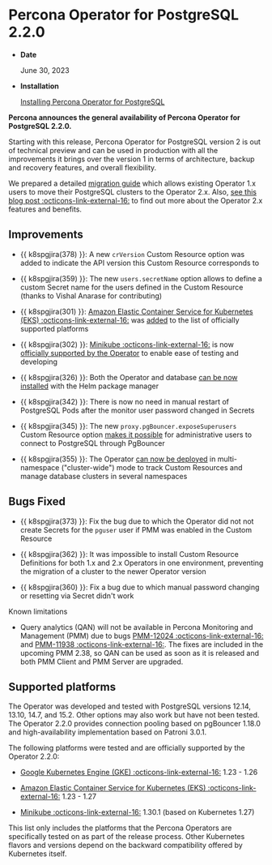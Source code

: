 # Percona Operator for PostgreSQL 2.2.0

* **Date**

    June 30, 2023

* **Installation**

    [Installing Percona Operator for PostgreSQL](../System-Requirements.md#installation-guidelines) 


**Percona announces the general availability of Percona Operator for PostgreSQL 2.2.0.**

Starting with this release, Percona Operator for PostgreSQL version 2 is out of technical preview and can be used in production with all the improvements it brings over the version 1 in terms of architecture, backup and recovery features, and overall flexibility.

We prepared a detailed [migration guide](../update.md) which allows existing Operator 1.x users to move their PostgreSQL clusters to the Operator 2.x. Also, [see this blog post :octicons-link-external-16:](https://www.percona.com/blog/announcing-the-general-availability-of-percona-operator-for-postgresql-version-2/) to find out more about the Operator 2.x features and benefits.

## Improvements

* {{ k8spgjira(378) }}:  A new `crVersion` Custom Resource option was added to indicate the API version this Custom Resource corresponds to

* {{ k8spgjira(359) }}: The new `users.secretName` option allows to define a custom Secret name for the users defined in the Custom Resource (thanks to Vishal Anarase for contributing)

* {{ k8spgjira(301) }}: [Amazon Elastic Container Service for Kubernetes (EKS) :octicons-link-external-16:](https://aws.amazon.com) was [added](../eks.md) to the list of officially supported platforms

* {{ k8spgjira(302) }}: [Minikube :octicons-link-external-16:](https://github.com/kubernetes/minikube) is now [officially supported by the Operator](../minikube.md) to enable ease of testing and developing

* {{ k8spgjira(326) }}: Both the Operator and database [can be now installed](../helm.md) with the Helm package manager

* {{ k8spgjira(342) }}: There is now no need in manual restart of PostgreSQL Pods after the monitor user password changed in Secrets 

* {{ k8spgjira(345) }}: The new `proxy.pgBouncer.exposeSuperusers` Custom Resource option [makes it possible](../users.md) for administrative users to connect to PostgreSQL through PgBouncer

* {{ k8spgjira(355) }}: The Operator [can now be deployed](../cluster-wide.md) in multi-namespace ("cluster-wide") mode to track Custom Resources and manage database clusters in several namespaces

## Bugs Fixed

* {{ k8spgjira(373) }}: Fix the bug due to which the Operator did not not create Secrets for the `pguser` user if PMM was enabled in the Custom Resource

* {{ k8spgjira(362) }}: It was impossible to install Custom Resource Definitions for both 1.x and 2.x Operators in one environment, preventing the migration of a cluster to the newer Operator version

* {{ k8spgjira(360) }}: Fix a bug due to which manual password changing or resetting via Secret didn't work

Known limitations

* Query analytics (QAN) will not be available in Percona Monitoring and Management (PMM) due to bugs [PMM-12024 :octicons-link-external-16:](https://jira.percona.com/browse/PMM-12024) and [PMM-11938 :octicons-link-external-16:](https://jira.percona.com/browse/PMM-11938). The fixes are included in the upcoming PMM 2.38, so QAN can be used as soon as it is released and both PMM Client and PMM Server are upgraded.

## Supported platforms

The Operator was developed and tested with PostgreSQL versions 12.14, 13.10, 14.7, and 15.2. Other options may also work but have not been tested. The Operator 2.2.0 provides connection pooling based on pgBouncer 1.18.0 and high-availability implementation based on Patroni 3.0.1.

The following platforms were tested and are officially supported by the Operator
2.2.0:

* [Google Kubernetes Engine (GKE) :octicons-link-external-16:](https://cloud.google.com/kubernetes-engine) 1.23 - 1.26

* [Amazon Elastic Container Service for Kubernetes (EKS) :octicons-link-external-16:](https://aws.amazon.com) 1.23 - 1.27

* [Minikube :octicons-link-external-16:](https://github.com/kubernetes/minikube) 1.30.1 (based on Kubernetes 1.27)

This list only includes the platforms that the Percona Operators are specifically tested on as part of the release process. Other Kubernetes flavors and versions depend on the backward compatibility offered by Kubernetes itself.

